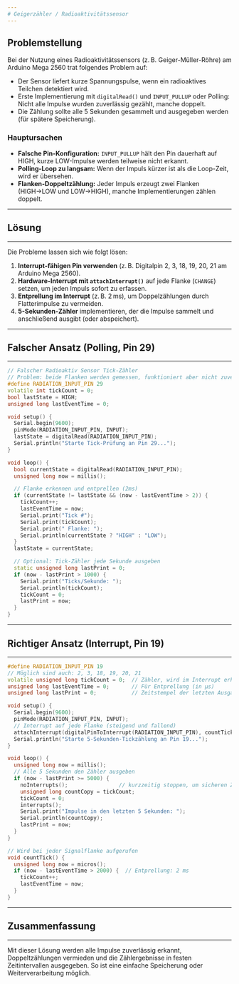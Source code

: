 ```yaml
---
# Geigerzähler / Radioaktivitätssensor
---
```


## Problemstellung

Bei der Nutzung eines Radioaktivitätssensors (z. B. Geiger-Müller-Röhre) am Arduino Mega 2560 trat folgendes Problem auf:

- Der Sensor liefert kurze Spannungspulse, wenn ein radioaktives Teilchen detektiert wird.
- Erste Implementierung mit `digitalRead()` und `INPUT_PULLUP` oder Polling: Nicht alle Impulse wurden zuverlässig gezählt, manche doppelt.
- Die Zählung sollte alle 5 Sekunden gesammelt und ausgegeben werden (für spätere Speicherung).

### Hauptursachen

- **Falsche Pin-Konfiguration:** `INPUT_PULLUP` hält den Pin dauerhaft auf HIGH, kurze LOW-Impulse werden teilweise nicht erkannt.
- **Polling-Loop zu langsam:** Wenn der Impuls kürzer ist als die Loop-Zeit, wird er übersehen.
- **Flanken-Doppeltzählung:** Jeder Impuls erzeugt zwei Flanken (HIGH→LOW und LOW→HIGH), manche Implementierungen zählen doppelt.

---

## Lösung

---

Die Probleme lassen sich wie folgt lösen:

1. **Interrupt-fähigen Pin verwenden** (z. B. Digitalpin 2, 3, 18, 19, 20, 21 am Arduino Mega 2560).
2. **Hardware-Interrupt mit `attachInterrupt()`** auf jede Flanke (`CHANGE`) setzen, um jeden Impuls sofort zu erfassen.
3. **Entprellung im Interrupt** (z. B. 2 ms), um Doppelzählungen durch Flatterimpulse zu vermeiden.
4. **5-Sekunden-Zähler** implementieren, der die Impulse sammelt und anschließend ausgibt (oder abspeichert).

---

## Falscher Ansatz (Polling, Pin 29)

---

```cpp
// Falscher Radioaktiv Sensor Tick-Zähler
// Problem: beide Flanken werden gemessen, funktioniert aber nicht zuverlässig!
#define RADIATION_INPUT_PIN 29
volatile int tickCount = 0;
bool lastState = HIGH;
unsigned long lastEventTime = 0;

void setup() {
  Serial.begin(9600);
  pinMode(RADIATION_INPUT_PIN, INPUT);
  lastState = digitalRead(RADIATION_INPUT_PIN);
  Serial.println("Starte Tick-Prüfung an Pin 29...");
}

void loop() {
  bool currentState = digitalRead(RADIATION_INPUT_PIN);
  unsigned long now = millis();

  // Flanke erkennen und entprellen (2ms)
  if (currentState != lastState && (now - lastEventTime > 2)) {
    tickCount++;
    lastEventTime = now;
    Serial.print("Tick #");
    Serial.print(tickCount);
    Serial.print(" Flanke: ");
    Serial.println(currentState ? "HIGH" : "LOW");
  }
  lastState = currentState;

  // Optional: Tick-Zähler jede Sekunde ausgeben
  static unsigned long lastPrint = 0;
  if (now - lastPrint > 1000) {
    Serial.print("Ticks/Sekunde: ");
    Serial.println(tickCount);
    tickCount = 0;
    lastPrint = now;
  }
}
```

---

## Richtiger Ansatz (Interrupt, Pin 19)

---

```cpp
#define RADIATION_INPUT_PIN 19
// Möglich sind auch: 2, 3, 18, 19, 20, 21
volatile unsigned long tickCount = 0;  // Zähler, wird im Interrupt erhöht
unsigned long lastEventTime = 0;       // Für Entprellung (in µs)
unsigned long lastPrint = 0;           // Zeitstempel der letzten Ausgabe

void setup() {
  Serial.begin(9600);
  pinMode(RADIATION_INPUT_PIN, INPUT);
  // Interrupt auf jede Flanke (steigend und fallend)
  attachInterrupt(digitalPinToInterrupt(RADIATION_INPUT_PIN), countTick, CHANGE);
  Serial.println("Starte 5-Sekunden-Tickzählung an Pin 19...");
}

void loop() {
  unsigned long now = millis();
  // Alle 5 Sekunden den Zähler ausgeben
  if (now - lastPrint >= 5000) {
    noInterrupts();                // kurzzeitig stoppen, um sicheren Zugriff zu haben
    unsigned long countCopy = tickCount;
    tickCount = 0;
    interrupts();
    Serial.print("Impulse in den letzten 5 Sekunden: ");
    Serial.println(countCopy);
    lastPrint = now;
  }
}

// Wird bei jeder Signalflanke aufgerufen
void countTick() {
  unsigned long now = micros();
  if (now - lastEventTime > 2000) {  // Entprellung: 2 ms
    tickCount++;
    lastEventTime = now;
  }
}
```

---

## Zusammenfassung

---

Mit dieser Lösung werden alle Impulse zuverlässig erkannt, Doppeltzählungen vermieden und die Zählergebnisse in festen Zeitintervallen ausgegeben. So ist eine einfache Speicherung oder Weiterverarbeitung möglich.
